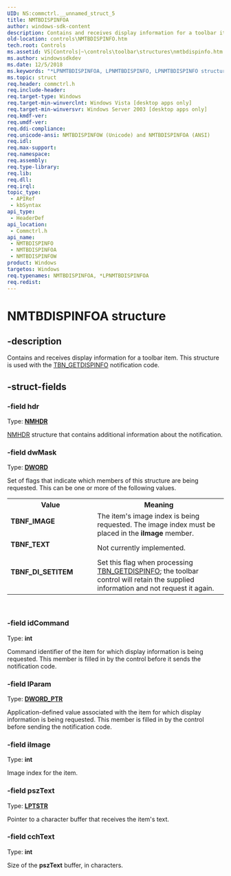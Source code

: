 ```yaml
---
UID: NS:commctrl.__unnamed_struct_5
title: NMTBDISPINFOA
author: windows-sdk-content
description: Contains and receives display information for a toolbar item. This structure is used with the TBN_GETDISPINFO notification code.
old-location: controls\NMTBDISPINFO.htm
tech.root: Controls
ms.assetid: VS|Controls|~\controls\toolbar\structures\nmtbdispinfo.htm
ms.author: windowssdkdev
ms.date: 12/5/2018
ms.keywords: "*LPNMTBDISPINFOA, LPNMTBDISPINFO, LPNMTBDISPINFO structure pointer [Windows Controls], NMTBDISPINFO, NMTBDISPINFO structure [Windows Controls], NMTBDISPINFOA, NMTBDISPINFOW, TBNF_DI_SETITEM, TBNF_IMAGE, TBNF_TEXT, _win32_NMTBDISPINFO, _win32_NMTBDISPINFO_cpp, commctrl/LPNMTBDISPINFO, commctrl/NMTBDISPINFO, commctrl/NMTBDISPINFOA, commctrl/NMTBDISPINFOW, controls.NMTBDISPINFO, controls._win32_NMTBDISPINFO"
ms.topic: struct
req.header: commctrl.h
req.include-header: 
req.target-type: Windows
req.target-min-winverclnt: Windows Vista [desktop apps only]
req.target-min-winversvr: Windows Server 2003 [desktop apps only]
req.kmdf-ver: 
req.umdf-ver: 
req.ddi-compliance: 
req.unicode-ansi: NMTBDISPINFOW (Unicode) and NMTBDISPINFOA (ANSI)
req.idl: 
req.max-support: 
req.namespace: 
req.assembly: 
req.type-library: 
req.lib: 
req.dll: 
req.irql: 
topic_type:
 - APIRef
 - kbSyntax
api_type:
 - HeaderDef
api_location:
 - Commctrl.h
api_name:
 - NMTBDISPINFO
 - NMTBDISPINFOA
 - NMTBDISPINFOW
product: Windows
targetos: Windows
req.typenames: NMTBDISPINFOA, *LPNMTBDISPINFOA
req.redist: 
---
```


# NMTBDISPINFOA structure


## -description


Contains and receives display information for a toolbar item. This structure is used with the <a href="https://msdn.microsoft.com/ed6e4141-2bf8-4a92-8349-f3833c87fcf3">TBN_GETDISPINFO</a> notification code. 


## -struct-fields




### -field hdr

Type: <b><a href="https://msdn.microsoft.com/0c8b116b-82ad-495a-b19d-8c172e0b2608">NMHDR</a></b>


<a href="https://msdn.microsoft.com/0c8b116b-82ad-495a-b19d-8c172e0b2608">NMHDR</a> structure that contains additional information about the notification. 


### -field dwMask

Type: <b><a href="https://msdn.microsoft.com/4553cafc-450e-4493-a4d4-cb6e2f274d46">DWORD</a></b>

Set of flags that indicate which members of this structure are being requested. This can be one or more of the following values. 

<table>
<tr>
<th>Value</th>
<th>Meaning</th>
</tr>
<tr>
<td width="40%"><a id="TBNF_IMAGE"></a><a id="tbnf_image"></a><dl>
<dt><b>TBNF_IMAGE</b></dt>
</dl>
</td>
<td width="60%">
The item's image index is being requested. The image index must be placed in the 
						<b>iImage</b> member.

</td>
</tr>
<tr>
<td width="40%"><a id="TBNF_TEXT"></a><a id="tbnf_text"></a><dl>
<dt><b>TBNF_TEXT</b></dt>
</dl>
</td>
<td width="60%">
Not currently implemented.

</td>
</tr>
<tr>
<td width="40%"><a id="TBNF_DI_SETITEM"></a><a id="tbnf_di_setitem"></a><dl>
<dt><b>TBNF_DI_SETITEM</b></dt>
</dl>
</td>
<td width="60%">
Set this flag when processing <a href="https://msdn.microsoft.com/ed6e4141-2bf8-4a92-8349-f3833c87fcf3">TBN_GETDISPINFO</a>; the toolbar control will retain the supplied information and not request it again.

</td>
</tr>
</table>
 


### -field idCommand

Type: <b>int</b>

Command identifier of the item for which display information is being requested. This member is filled in by the control before it sends the notification code. 


### -field lParam

Type: <b><a href="https://msdn.microsoft.com/4553cafc-450e-4493-a4d4-cb6e2f274d46">DWORD_PTR</a></b>

Application-defined value associated with the item for which display information is being requested. This member is filled in by the control before sending the notification code. 


### -field iImage

Type: <b>int</b>

Image index for the item. 


### -field pszText

Type: <b><a href="https://msdn.microsoft.com/4553cafc-450e-4493-a4d4-cb6e2f274d46">LPTSTR</a></b>

Pointer to a character buffer that receives the item's text. 


### -field cchText

Type: <b>int</b>

Size of the 
					<b>pszText</b> buffer, in characters. 

